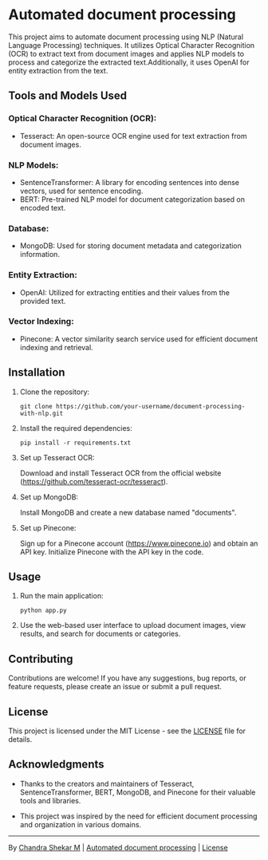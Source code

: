 # Automated document processing

This project aims to automate document processing using NLP (Natural Language Processing) techniques. It utilizes Optical Character Recognition (OCR) to extract text from document images and applies NLP models to process and categorize the extracted text.Additionally, it uses OpenAI for entity extraction from the text.

## Tools and Models Used

### Optical Character Recognition (OCR):
- Tesseract: An open-source OCR engine used for text extraction from document images.

### NLP Models:
- SentenceTransformer: A library for encoding sentences into dense vectors, used for sentence encoding.
- BERT: Pre-trained NLP model for document categorization based on encoded text.

### Database:
- MongoDB: Used for storing document metadata and categorization information.
  
### Entity Extraction:
- OpenAI: Utilized for extracting entities and their values from the provided text.

### Vector Indexing:
- Pinecone: A vector similarity search service used for efficient document indexing and retrieval.

## Installation

1. Clone the repository:

   ```
   git clone https://github.com/your-username/document-processing-with-nlp.git
   ```

2. Install the required dependencies:

   ```
   pip install -r requirements.txt
   ```

3. Set up Tesseract OCR:

   Download and install Tesseract OCR from the official website (https://github.com/tesseract-ocr/tesseract).

4. Set up MongoDB:

   Install MongoDB and create a new database named "documents".

5. Set up Pinecone:

   Sign up for a Pinecone account (https://www.pinecone.io) and obtain an API key. Initialize Pinecone with the API key in the code.

## Usage

1. Run the main application:

   ```
   python app.py
   ```

2. Use the web-based user interface to upload document images, view results, and search for documents or categories.

## Contributing

Contributions are welcome! If you have any suggestions, bug reports, or feature requests, please create an issue or submit a pull request.

## License

This project is licensed under the MIT License - see the [LICENSE](LICENSE) file for details.

## Acknowledgments

- Thanks to the creators and maintainers of Tesseract, SentenceTransformer, BERT, MongoDB, and Pinecone for their valuable tools and libraries.

- This project was inspired by the need for efficient document processing and organization in various domains.

---
By [Chandra Shekar M](https://github.com/ChandrashekarM46) | [Automated document processing](https://github.com/ChandrashekarM46/document-processing-with-nlp) | [License](LICENSE)
